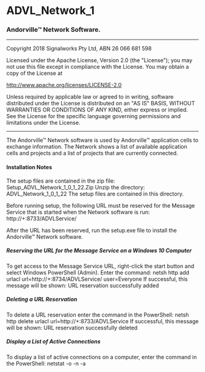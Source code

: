 # ADVL_Network_1
### Andorville™ Network Software.



- - -
Copyright 2018 Signalworks Pty Ltd, ABN 26 066 681 598

Licensed under the Apache License, Version 2.0 (the "License");
you may not use this file except in compliance with the License.
You may obtain a copy of the License at

http://www.apache.org/licenses/LICENSE-2.0

Unless required by applicable law or agreed to in writing, software
distributed under the License is distributed on an "AS IS" BASIS,
WITHOUT WARRANTIES OR CONDITIONS OF ANY KIND, either express or implied.
See the License for the specific language governing permissions and
limitations under the License.



- - -


The Andorville™ Network software is used by Andorville™ application cells to exchange information. The Network shows a list of available application cells and projects and a list of projects that are currently connected.

#### Installation Notes

The setup files are contained in the zip file: Setup_ADVL_Network_1_0_1_22.Zip
Unzip the directory: ADVL_Network_1_0_1_22
The setup files are contained in this directory.

Before running setup, the following URL must be reserved for the Message Service that is started when the Network software is run:  http://+:8733/ADVLService/

After the URL has been reserved, run the setup.exe file to install the Andorville™ Network software.

##### Reserving the URL for the Message Service on a Windows 10 Computer
To get access to the Message Service URL, right-click the start button and select Windows PowerShell (Admin).
Enter the command: 
netsh http add urlacl url=http://+:8734/ADVLService/ user=Everyone
If successful, this message will be shown: URL reservation successfully added

##### Deleting a URL Reservation
To delete a URL reservation enter the command in the PowerShell: 
netsh http delete urlacl url=http://+:8733/ADVLService
If successful, this message will be shown: URL reservation successfully deleted

##### Display a List of Active Connections
To display a list of active connections on a computer, enter the command in the PowerShell:
netstat -o -n -a




